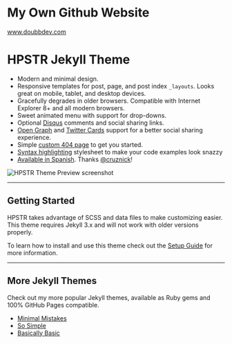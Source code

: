 # My Own Github Website
www.doubbdev.com

# HPSTR Jekyll Theme

* Modern and minimal design.
* Responsive templates for post, page, and post index `_layouts`. Looks great on mobile, tablet, and desktop devices.
* Gracefully degrades in older browsers. Compatible with Internet Explorer 8+ and all modern browsers.  
* Sweet animated menu with support for drop-downs.
* Optional [Disqus](http://disqus.com) comments and social sharing links.
* [Open Graph](https://developers.facebook.com/docs/opengraph/) and [Twitter Cards](https://dev.twitter.com/docs/cards) support for a better social sharing experience.
* Simple [custom 404 page](http://mmistakes.github.io/jekyll-theme-hpstr/404.html) to get you started.
* [Syntax highlighting](http://mmistakes.github.io/jekyll-theme-hpstr/code-highlighting-post/) stylesheet to make your code examples look snazzy
* [Available in Spanish](https://github.com/cruznick/hpstr-jekyll-theme/tree/es). Thanks [@cruznick](https://github.com/cruznick)!

![HPSTR Theme Preview screenshot](http://mmistakes.github.io/jekyll-theme-hpstr/images/jekyll-theme-hpstr-preview.jpg)

---

## Getting Started

HPSTR takes advantage of SCSS and data files to make customizing easier. This theme requires Jekyll 3.x and will not work with older versions properly.

To learn how to install and use this theme check out the [Setup Guide](https://mmistakes.github.io/jekyll-theme-hpstr/theme-setup/) for more information.

---

## More Jekyll Themes

Check out my more popular Jekyll themes, available as Ruby gems and 100% GitHub Pages compatible.

* [Minimal Mistakes](https://github.com/mmistakes/minimal-mistakes)
* [So Simple](https://github.com/mmistakes/so-simple-theme)
* [Basically Basic](https://github.com/mmistakes/jekyll-theme-basically-basic)
